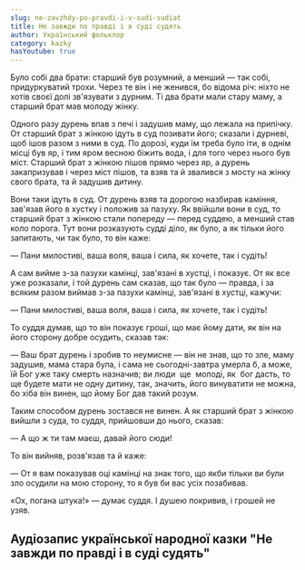 ```yaml
---
slug: ne-zavzhdy-po-pravdi-i-v-sudi-sudiat
title: Не завжди по правді і в суді судять
author: Український фольклор
category: kazky
hasYoutube: true
---
```

Було собі два брати: старший був розумний, а менший — так собі, придуркуватий трохи. Через те він і не женився, бо відома річ: ніхто не хотів своєї долі зв'язувати з дурним. Ті два брати мали стару маму, а старший брат мав молоду жінку.

Одного разу дурень впав з печі і задушив маму, що лежала на при­пічку. От старший брат з жінкою ідуть в суд пози­вати його; сказали і дурневі, щоб ішов разом з ними в суд. По дорозі, куди їм треба було іти, в однім місці був яр, і тим яром весною біжить вода, і для того че­рез нього був міст. Старший брат з жінкою пішов прямо через яр, а дурень закапризував і через міст пішов, та взяв та й звалився з мосту на жінку свого брата, та й задушив дитину.

Вони таки ідуть в суд. От дурень взяв та дорогою назбирав каміння, зав'я­зав його в хустку і положив за пазуху. Як ввійшли вони в суд, то старший брат з жінкою стали попере­ду — перед суддею, а менший став коло порога. Тут вони розказують судді діло, як було, а як тільки його запитають, чи так було, то він каже:

— Пани милостиві, ваша воля, ваша і сила, як хочете, так і судіть!

А сам вийме з-за пазухи камінці, зав'язані в хустці, і показує. От як все уже розказали, і той дурень сам сказав, що так було — правда, і за всяким разом ви­ймав з-за пазухи камінці, зав'язані в хустці, кажучи:

— Пани милостиві, ваша воля, ваша і сила, як хочете, так і судіть!

То суддя думав, що то він показує гроші, що має йому дати, як він на його сторону добре осудить, сказав так:

— Ваш брат дурень і зробив то неумисне — він не знав, що то зле, маму задушив, мама стара була, і сама не сьогодні-завтра умерла б, а може, їй Бог уже таку смерть назначив; ви люди  ще  молоді, як  бог дасть, то ще будете мати не одну дитину, так, значить, його винуватити не можна, бо хіба він винен, що йому Бог дав такий розум.

Таким способом дурень зостався не винен. А як старший брат з жінкою вийшли з суда, то суддя, прийшовши до нього, сказав:

— А що ж ти там маєш, давай його сюди!

То він вийняв, розв'язав та й каже:

— От я вам показував оці камінці на знак того, що якби тільки ви були зло осудили на мою сторону, то я був би вас усіх позабивав.

«Ох, погана штука!» — думає суддя. І душею покри­вив, і грошей не узяв.

## Аудіозапис української народної казки "Не завжди по правді і в суді судять"

<YoutubeIframe id="z3EcovyS-i4" className="md:w-4/5" />
